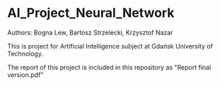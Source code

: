 # AI_Project_Neural_Network
Authors: Bogna Lew, Bartosz Strzelecki, Krzysztof Nazar
 
This is project for Artificial Intelligence subject at Gdańsk University of Technology.

The report of this project is included in this repository as "Report final version.pdf"
